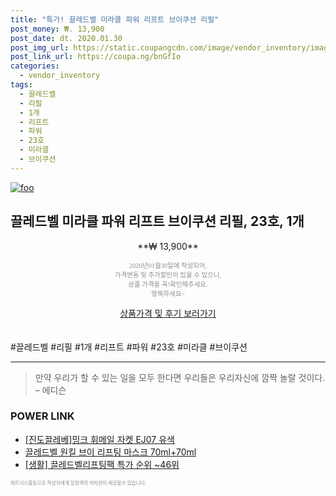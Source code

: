 ```yaml
--- 
title: "특가! 끌레드벨 미라클 파워 리프트 브이쿠션 리필" 
post_money: ₩. 13,900 
post_date: dt. 2020.01.30 
post_img_url: https://static.coupangcdn.com/image/vendor_inventory/images/2018/10/16/11/8/dfed323c-02d4-4729-8cc1-2dcfafd4ff8c.jpg 
post_link_url: https://coupa.ng/bnGfIo 
categories: 
  - vendor_inventory 
tags: 
  - 끌레드벨 
  - 리필 
  - 1개 
  - 리프트 
  - 파워 
  - 23호 
  - 미라클 
  - 브이쿠션 
--- 
```

[![foo](https://static.coupangcdn.com/image/vendor_inventory/images/2018/10/16/11/8/dfed323c-02d4-4729-8cc1-2dcfafd4ff8c.jpg)](https://coupa.ng/bnGfIo) 

## 끌레드벨 미라클 파워 리프트 브이쿠션 리필, 23호, 1개 
<p style="text-align: center;">**₩ 13,900**</p> 
<p style="text-align: center;"><span style="color: #898c8f; font-family: Georgia,Times,serif; font-size: 0.75em;">2020년01월30일에 작성되어, <br>가격변동 및 추가할인이 있을 수 있으니,<br> 상품 가격을 꼭!확인해주세요.<br>행복하세요~</span> 
</p>	 
<div markdown="0" style="text-align: center;"><a href="https://coupa.ng/bnGfIo" class="btn btn--success">상품가격 및 후기 보러가기</a></div> 
<br><br> 
  #끌레드벨 #리필 #1개 #리프트 #파워 #23호 #미라클 #브이쿠션 
<hr> 

> 만약 우리가 할 수 있는 일을 모두 한다면 우리들은 우리자신에 깜짝 놀랄 것이다. – 에디슨 


### POWER LINK

* <a href="https://blog.naver.com/sakai111/221779390217" target="_blank">[진도끌레베]밍크 휘메일 자켓 EJ07 유색</a>
* <a href="https://blog.naver.com/fasyy4321/221789874471" target="_blank">끌레드벨 원킬 브이 리프팅 마스크 70ml+70ml</a>
* <a href="https://blog.naver.com/sakai111/221789835021" target="_blank"> [생활] 끌레드벨리프팅팩 특가 순위 ~46위</a>

<span style="color: #898c8f; font-family: Georgia,Times,serif; font-size: 0.55em;">파트너스활동으로 작성자에게 일정액의 커미션이 제공될수 있습니다.</span> 
